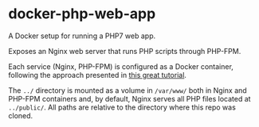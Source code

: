# docker-php-web-app
A Docker setup for running a PHP7 web app.

Exposes an Nginx web server that runs PHP scripts through PHP-FPM.

Each service (Nginx, PHP-FPM) is configured as a Docker container, following the approach presented in [this great tutorial](https://www.pascallandau.com/blog/php-php-fpm-and-nginx-on-docker-in-windows-10).

The `../` directory is mounted as a volume in `/var/www/` both in Nginx and PHP-FPM containers and, by default, Nginx serves all PHP files located at `../public/`. All paths are relative to the directory where this repo was cloned.  
